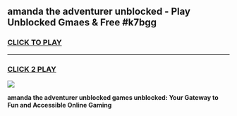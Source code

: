
## amanda the adventurer unblocked - Play Unblocked Gmaes & Free #k7bgg
<h3>
<a href="https://news.freeplayer.one?title=amanda_the_adventurer_unblocked&ref=24F">CLICK TO PLAY</a></h3>
<hr>

<h3>
<a href="https://news.freeplayer.one?title=amanda_the_adventurer_unblocked&ref=24F">CLICK 2 PLAY</a>
  
</h3>

<a href="https://news.freeplayer.one?title=amanda_the_adventurer_unblocked&ref=24F/"><img src="https://clearcache.store/games.png"></a>


**amanda the adventurer unblocked games unblocked: Your Gateway to Fun and Accessible Online Gaming**
